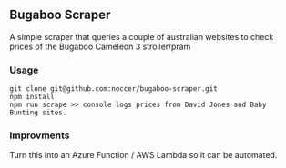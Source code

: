 ## Bugaboo Scraper

A simple scraper that queries a couple of australian websites to check prices of the Bugaboo Cameleon 3 stroller/pram

### Usage

```
git clone git@github.com:noccer/bugaboo-scraper.git
npm install
npm run scrape >> console logs prices from David Jones and Baby Bunting sites.
```

### Improvments

Turn this into an Azure Function / AWS Lambda so it can be automated.